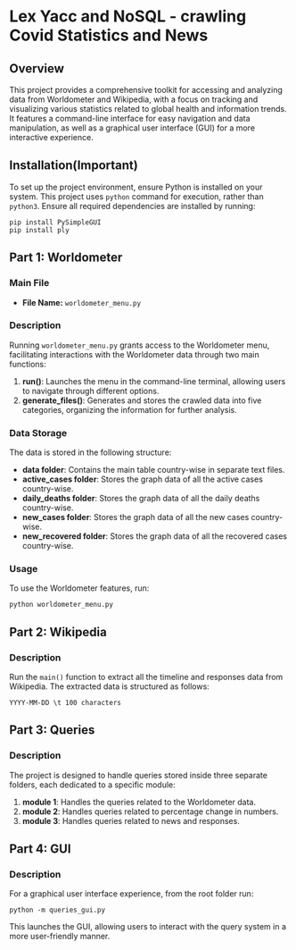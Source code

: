 
# Lex Yacc and NoSQL - crawling Covid Statistics and News

## Overview

This project provides a comprehensive toolkit for accessing and analyzing data from Worldometer and Wikipedia, with a focus on tracking and visualizing various statistics related to global health and information trends. It features a command-line interface for easy navigation and data manipulation, as well as a graphical user interface (GUI) for a more interactive experience.

## Installation(Important)

To set up the project environment, ensure Python is installed on your system. This project uses `python` command for execution, rather than `python3`. Ensure all required dependencies are installed by running:

```
pip install PySimpleGUI
pip install ply
```
## Part 1: Worldometer

### Main File

- **File Name:** `worldometer_menu.py`

### Description

Running `worldometer_menu.py` grants access to the Worldometer menu, facilitating interactions with the Worldometer data through two main functions:

1. **run()**: Launches the menu in the command-line terminal, allowing users to navigate through different options.
2. **generate_files()**: Generates and stores the crawled data into five categories, organizing the information for further analysis.

### Data Storage

The data is stored in the following structure:

- **data folder**: Contains the main table country-wise in separate text files.
- **active_cases folder**: Stores the graph data of all the active cases country-wise.
- **daily_deaths folder**: Stores the graph data of all the daily deaths country-wise.
- **new_cases folder**: Stores the graph data of all the new cases country-wise.
- **new_recovered folder**: Stores the graph data of all the recovered cases country-wise.

### Usage

To use the Worldometer features, run:

```
python worldometer_menu.py
```

## Part 2: Wikipedia

### Description

Run the `main()` function to extract all the timeline and responses data from Wikipedia. The extracted data is structured as follows:

```
YYYY-MM-DD \t 100 characters
```

## Part 3: Queries

### Description

The project is designed to handle queries stored inside three separate folders, each dedicated to a specific module:

1. **module 1**: Handles the queries related to the Worldometer data.
2. **module 2**: Handles queries related to percentage change in numbers.
3. **module 3**: Handles queries related to news and responses.

## Part 4: GUI

### Description

For a graphical user interface experience, from the root folder run:

```
python -m queries_gui.py
```

This launches the GUI, allowing users to interact with the query system in a more user-friendly manner.

